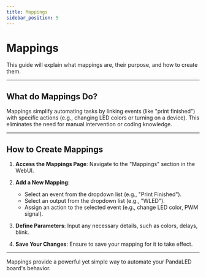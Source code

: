 ```yaml
---
title: Mappings
sidebar_position: 5
---
```


# Mappings
This guide will explain what mappings are, their purpose, and how to create them.
* * *

## What do Mappings Do?
Mappings simplify automating tasks by linking events (like "print finished") with specific actions (e.g., changing LED colors or turning on a device). This eliminates the need for manual intervention or coding knowledge.
* * *

## How to Create Mappings
1. **Access the Mappings Page**: Navigate to the "Mappings" section in the WebUI.
2. **Add a New Mapping**:
    - Select an event from the dropdown list (e.g., "Print Finished").
    - Select an output from the dropdown list (e.g., "WLED").
    - Assign an action to the selected event (e.g., change LED color, PWM signal).
    
3. **Define Parameters**: Input any necessary details, such as colors, delays, blink.
4. **Save Your Changes**: Ensure to save your mapping for it to take effect.
* * *

Mappings provide a powerful yet simple way to automate your PandaLED board's behavior. 